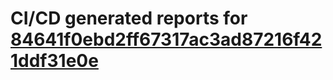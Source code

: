 # CI/CD generated reports for [84641f0ebd2ff67317ac3ad87216f421ddf31e0e](https://github.com/hydephp/develop/commit/84641f0ebd2ff67317ac3ad87216f421ddf31e0e)
